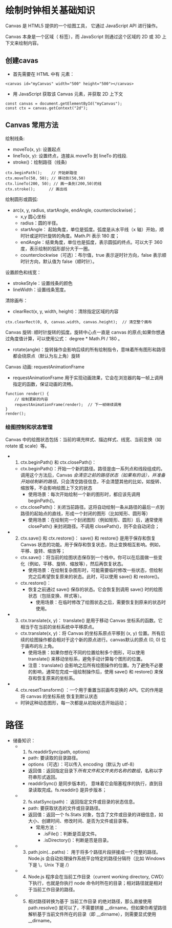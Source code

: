 # 绘制时钟相关基础知识

Canvas 是 HTML5 提供的一个绘图工具， 它通过 JavaScript API 进行操作。

Canvas 本身是一个区域（<canvas> 标签），而 JavaScript 则通过这个区域的 2D 或 3D 上下文来绘制内容。

## 创建cavas

- 首先需要在 HTML 中有<canvas> 元素：

`<canvas id="myCanvas" width="500" height="500"></canvas>`

- 用 JavaScript 获取该 Canvas 元素，并获取 2D 上下文

```
const canvas = document.getElementById("myCanvas");
const ctx = canvas.getContext("2d");

```

## Canvas 常用方法

绘制线条: 
  - moveTo(x, y): 设置起点
  - lineTo(x, y): 设置终点，连接从 moveTo 到 lineTo 的线段.
  - stroke()：绘制路径（线条)

```
ctx.beginPath();    // 开始新路径
ctx.moveTo(50, 50); // 移动到(50,50)
ctx.lineTo(200, 50); // 画一条到(200,50)的线
ctx.stroke();      // 画出线

```

绘制圆形或圆弧: 
  - arc(x, y, radius, startAngle, endAngle, counterclockwise)；
    - x,y 圆心坐标
    - radius：圆的半径。
    - startAngle： 起始角度，单位是弧度。弧度是从水平线（x 轴）开始，顺时针或逆时针旋转的角度。Math.PI 表示 180 度；
    - endAngle：结束角度，单位也是弧度，表示圆弧的终点。可以大于 360 度，表示绘制的弧形部分大于一圈。
    - counterclockwise（可选）：布尔值，true 表示逆时针方向，false 表示顺时针方向，默认值为 false（顺时针）。

设置颜色和线宽：
  - strokeStyle：设置线条的颜色
  - lineWidth：设置线条宽度。

清除画布： 
  - clearRect(x, y, width, height)：清除指定区域的内容

`ctx.clearRect(0, 0, canvas.width, canvas.height);  // 清空整个画布`


Canvas 旋转: 顺时针旋转的弧度。旋转中心点一直是 canvas 的原点;如果你想通过角度值计算，可以使用公式： degree * Math.PI / 180 。
- rotate(angle)：旋转操作会影响后续的所有绘制指令，意味着所有图形和路径都会绕原点（默认为左上角）旋转

Canvas 动画: requestAnimationFrame
- requestAnimationFrame 用于实现动画效果，它会在浏览器的每一帧上调用指定的函数，保证动画的流畅。

```
function render() {
    // 绘制更新的内容
    requestAnimationFrame(render);  // 下一帧继续调用
}
render();

```

### 绘图控制和状态管理

Canvas 中的绘图状态包括：当前的填充样式、描边样式、线宽、当前变换（如 rotate 或 scale）等。

- 1. ctx.beginPath() 和 ctx.closePath()：
  - ctx.beginPath()：开始一个新的路径。路径是由一系列点和线段组成的。调用这个方法后，Canvas *会清空之前的路径状态（如果有的话），并准备开始绘制新的路径*。只会清空路径信息，不会清楚其他的比如，如旋转、缩放等，不会影响绘图上下文的状态 
    - 使用场景：每次开始绘制一个新的图形时，都应该先调用 beginPath()。
  - ctx.closePath()：关闭当前路径。这将自动绘制一条从路径的最后一点到路径的起始点的直线，形成一个封闭的图形（比如矩形、圆形等）
    - 使用场景：在绘制完一个封闭图形（例如矩形、圆形）后，通常使用 closePath() 来封闭路径。不调用 closePath()，则不会自动闭合；

- 2. ctx.save() 和 ctx.restore()： save() 和 restore() 是用于保存和恢复 Canvas 状态的功能。用于保存和恢复状态，防止变换相互影响。例如，平移、旋转、缩放等；
  - ctx.save()：将当前的绘图状态保存到一个栈中。你可以在后面做一些变化（例如，平移、旋转、缩放等），然后再恢复状态。
    - 使用场景：在绘制复杂图形时，可能需要临时修改一些状态，但绘制完之后希望恢复原来的状态。此时，可以使用 save() 和 restore()。
  - ctx.restore()：
    - 恢复之前通过 save() 保存的状态。它会恢复到调用 save() 时的绘图状态（包括变换、样式等）。
      - 使用场景：在临时修改了绘图状态之后，需要恢复到原来的状态时使用。

- 3. ctx.translate(x, y)： translate() 是用于移动 Canvas 坐标系的函数。它相当于在当前的坐标系统中平移原点。
  - ctx.translate(x, y)：将 Canvas 的坐标系原点平移到 (x, y) 位置。所有后续的绘图操作都会相对于这个新的原点进行。canvas默认的原点 (0, 0) 位于画布的左上角。
    - 使用场景：如果你想在不同的位置绘制多个图形，可以使用 translate() 来移动坐标系，避免手动计算每个图形的位置。
    - 注意：translate() 会影响之后所有绘图操作的位置。为了避免不必要的影响，通常在完成一组绘制操作后，使用 save() 和 restore() 来保存和恢复原来的坐标系。

- 4. ctx.resetTransform() ：一个用于重置当前画布变换的 API。它的作用是将 canvas 的坐标系统 恢复到默认状态
  - 时钟这种动态图形，每一次都是从初始状态开始运动；



# 路径

- 储备知识：
  - 1. fs.readdirSync(path, options)
    - path: 要读取的目录路径。
    - options（可选）：可以传入 encoding（默认为 utf-8）
    - 返回值：返回指定目录下*所有文件和文件夹的名称的数组*，名称以字符串形式返回。
    - readdirSync() 是同步版本的， 意味着它会阻塞程序的执行，直到目录读取完成。fs.readdir() 是异步版本；
  - 2. fs.statSync(path)： 返回指定文件或目录的状态信息。
    - path: 要获取状态的文件或目录路径。
    - 返回值：返回一个 fs.Stats 对象，包含了文件或目录的详细信息，如大小、创建时间、修改时间、是否为文件或目录等。
      - 常用方法：
        - .isFile()：判断是否是文件。
        - .isDirectory()：判断是否是目录。
  - 3. path.join(...paths)： 用于将多个路径片段拼接成一个完整的路径。Node.js 会自动处理操作系统平台特定的路径分隔符（比如 Windows 下是 \，Unix 下是 /）
  - 4. Node.js 程序会在当前工作目录（current working directory, CWD）下执行，也就是你执行 node 命令时所在的目录；相对路径就是相对于当前工作目录的路径。
  - 5. 相对路径转换为基于 当前工作目录 的绝对路径，那么直接使用 path.resolve() 就可以了，不需要拼接 __dirname。但如果你希望路径解析基于当前文件所在的目录（即 __dirname），则需要显式使用 __dirname。